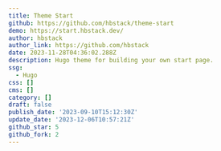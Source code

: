 ```yaml
---
title: Theme Start
github: https://github.com/hbstack/theme-start
demo: https://start.hbstack.dev/
author: hbstack
author_link: https://github.com/hbstack
date: 2023-11-28T04:36:02.288Z
description: Hugo theme for building your own start page.
ssg:
  - Hugo
css: []
cms: []
category: []
draft: false
publish_date: '2023-09-10T15:12:30Z'
update_date: '2023-12-06T10:57:21Z'
github_star: 5
github_fork: 2
---
```

